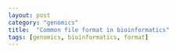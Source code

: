 ```yaml
---
layout: post
category: "genomics"
title:  "Common file format in bioinformatics"
tags: [genomics, bioinformatics, format]
---
```




